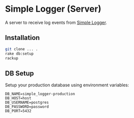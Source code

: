 # Simple Logger (Server)

A server to receive log events from [Simple Logger](https://github.com/thelowlypeon/simple_logger).

## Installation

```bash
git clone ... .
rake db:setup
rackup
```

## DB Setup

Setup your production database using environment variables:

```
DB_NAME=simple_logger-production
DB_HOST=host
DB_USERNAME=postgres
DB_PASSWORD=password
DB_PORT=5432
```
